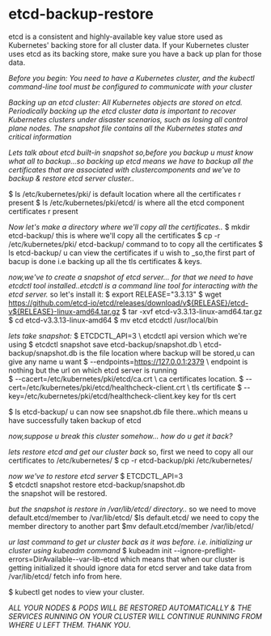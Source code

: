 # etcd-backup-restore
etcd is a consistent and highly-available key value store used as  Kubernetes' backing store for all cluster data.
If your Kubernetes cluster uses etcd as its backing store, make sure you have a back up plan for those data.

_Before you begin:
You need to have a Kubernetes cluster, and the kubectl command-line tool must be configured to communicate with your cluster_

_Backing up an etcd cluster:
All Kubernetes objects are stored on etcd. Periodically backing up the etcd cluster data is important to recover Kubernetes clusters under 
disaster scenarios, such as losing all control plane nodes. The snapshot file contains all the Kubernetes states and critical information_
 
_Lets talk about etcd built-in snapshot
 so,before you backup u must know what all to backup...so backing up etcd means we have to backup all the certificates that are associated with clustercomponents
 and we've to backup & restore etcd server cluster.._
 
 $ ls /etc/kubernetes/pki/  		                                is default location where all the certificates r present
 $ ls /etc/kubernetes/pki/etcd/ 		                            is where all the etcd component certificates r present
 
_Now
 let's make a directory where we'll copy all the certificates.._
$ mkdir etcd-backup/      			                                this is where we'll copy all the certificates
$ cp -r /etc/kubernetes/pki/ etcd-backup/                       command to to copy all the certificates
$ ls etcd-backup/				                                        u can view the certificates if u wish to
 _so,the first part of bacup is done i.e backing up all the tls certificates & keys.
 
 
_now,we've to create a snapshot of etcd server...
 for that we need to have etcdctl tool installed..etcdctl is a command line tool for interacting with the etcd server._
 so let's install it:
 $ export RELEASE="3.3.13"
 $ wget https://github.com/etcd-io/etcd/releases/download/v${RELEASE}/etcd-v${RELEASE}-linux-amd64.tar.gz
 $ tar -xvf etcd-v3.3.13-linux-amd64.tar.gz
 $ cd etcd-v3.3.13-linux-amd64
 $ mv etcd etcdctl /usr/local/bin
 
 
_lets take snapshot:_
$ ETCDCTL_API=3 \						                                      etcdctl api version which we're using
$ etcdctl snapshot save etcd-backup/snapshot.db \        	        etcd-backup/snapshot.db is the file location where backup will be stored,u can give any name u want
$ --endpoints=https://127.0.0.1:2379 \				                    endpoint is nothing but the url on which etcd server is running\
$ --cacert=/etc/kubernetes/pki/etcd/ca.crt \			                ca certificates location.
$ --cert=/etc/kubernetes/pki/etcd/healthcheck-client.crt \        tls certificate
$ --key=/etc/kubernetes/pki/etcd/healthcheck-client.key           key for tls cert

$ ls etcd-backup/   						                                  u can now see snapshot.db file there..which means u have successfully taken backup of etcd


_now,suppose u break this cluster somehow... 
how do u get it back?_

_lets restore etcd and get our cluster back_
so, first we need to copy all our certificates to /etc/kubernetes/
$ cp -r etcd-backup/pki /etc/kubernetes/

_now we've to restore etcd server_
$ ETCDCTL_API=3 \
$ etcdctl snapshot restore etcd-backup/snapshot.db     
the snapshot will be restored.

_but the snapshot is restore in /var/lib/etcd/ directory.._
so we need to move default.etcd/member to /var/lib/etcd/
$ls default.etcd/    						                                we need to copy the member directory to another part
$mv default.etcd/member /var/lib/etcd/ 

_ur last command to get ur cluster back as it was before. i.e. initializing ur cluster using kubeadm command_
$ kubeadm init --ignore-preflight-errors=DirAvailable--var-lib-etcd    which means that when our cluster is getting initialized it should ignore data for etcd server 									                                                     and take data from /var/lib/etcd/    fetch info from here.

$ kubectl get nodes					                                  	to view your cluster.

_ALL YOUR NODES & PODS WILL BE RESTORED AUTOMATICALLY & THE SERVICES RUNNING ON YOUR CLUSTER WILL CONTINUE RUNNING FROM WHERE U LEFT THEM.
THANK YOU_.
